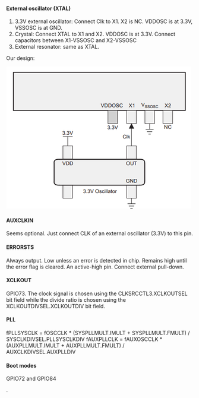 #### External oscillator (XTAL)
1. 3.3V external oscillator: Connect Clk to X1. X2 is NC. VDDOSC is at 3.3V, VSSOSC is at GND.
2. Crystal: Connect XTAL to X1 and X2. VDDOSC is at 3.3V. Connect capacitors between X1-VSSOSC and X2-VSSOSC
3. External resonator: same as XTAL.

Our design:

![](./ext_clk.png)

#### AUXCLKIN
Seems optional. Just connect CLK of an external oscillator (3.3V) to this pin.

#### ERRORSTS
Always output. Low unless an error is detected in chip. Remains high until the error flag is cleared. An active-high pin. Connect external pull-down.

#### XCLKOUT
GPIO73. The clock signal is chosen using the CLKSRCCTL3.XCLKOUTSEL bit field while the divide
ratio is chosen using the XCLKOUTDIVSEL.XCLKOUTDIV bit field.

#### PLL
fPLLSYSCLK = fOSCCLK * (SYSPLLMULT.IMULT + SYSPLLMULT.FMULT) / SYSCLKDIVSEL.PLLSYSCLKDIV
fAUXPLLCLK = fAUXOSCCLK * (AUXPLLMULT.IMULT + AUXPLLMULT.FMULT) / AUXCLKDIVSEL.AUXPLLDIV

#### Boot modes
GPIO72 and GPIO84




.
